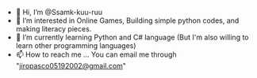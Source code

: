 - 👋 Hi, I’m @Ssamk-kuu-ruu
- 👀 I’m interested in Online Games, Building simple python codes, and making literacy pieces.
- 🌱 I’m currently learning Python and C# language (But I'm also willing to learn other programming languages)
- 📫 How to reach me ... You can email me through "jiropasco05192002@gmail.com"

<!---
Ssamk-kuu-ruu/Ssamk-kuu-ruu is a ✨ special ✨ repository because its `README.md` (this file) appears on your GitHub profile.
You can click the Preview link to take a look at your changes.
--->
